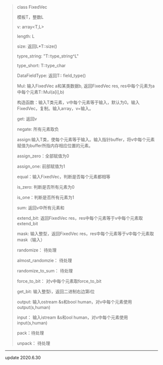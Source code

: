 > class FixedVec
>
> 模板T，整数L
>
> v: array<T,L>
>
> length: L
>
> size: 返回L*T::size()
>
> typre_string: "T::type_string^L"
>
> type_short: T::type_char
>
> DataFieldType: 返回T:: field_type()
>
> Mul: 输入FixedVec a和某类数据b, 返回FixedVec res, res中每个元素为a中每个元素T::Mul(a[i],b)
>
> 构造函数：输入T类元素，v中每个元素等于输入，默认为0。输入FixedVec，复制。输入array，v=输入。
>
> get: 返回v
>
> negate: 所有元素取负
>
> assign:输入T类，使每个元素等于输入。输入指针buffer，将v中每个元素赋值为buffer所指内存相应位置的元素。
>
> assign_zero：全部赋值为0
>
> assign_one: 前部赋值为1
>
> equal：输入FixedVec，判断是否每个元素都相等
>
> is_zero: 判断是否所有元素为0
>
> is_one：判断是否所有元素为1
>
> sum: 返回v中所有元素和
>
> extend_bit: 返回FixedVec res，res中每个元素等于v中每个元素取extend_bit
>
> mask: 输入整型，返回FixedVec res，res中每个元素等于v中每个元素取mask（输入）
>
> randomize： 待处理
>
> almost_randomzie： 待处理
>
> randomize_to_sum： 待处理
>
> force_to_bit： 对v中每个元素取force_to_bit
>
> get_bit: 输入整型i，返回二进制右边第i位
>
> output: 输入ostream &s和bool human，对v中每个元素使用output(s,human)
>
> input： 输入istream &s和ool human，对v中每个元素使用input(s,human)
>
> pack：待处理
>
> unpack： 待处理

***

update 2020.6.30